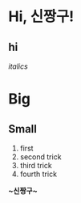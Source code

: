 # Hi, 신짱구!
## hi
*italics*

Big
==========
Small
----------
1. first
1. second trick
1. third trick
3. fourth trick

**~신짱구~**
